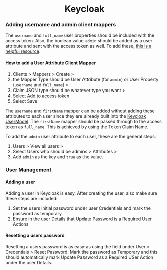 <h1 align="center">Keycloak</h1>

### Adding username and admin client mappers

The `username` and `full_name` user properties should be included with the access token. Also, the boolean value `admin` should be added as a user attribute and sent with the access token as well. To add these, [this is a helpful resource](https://ravthiru.medium.com/keycloak-retrieve-custom-attributes-in-access-token-1a2d5aef0caa).

#### How to add a User Attribute Client Mapper

1. Clients > Mappers > Create >
2. the Mapper Type should be User Attribute (for `admin`) or User Property (`username` and `full_name`) >
3. Claim JSON type should be whatever type you want >
4. Select Add to access token
5. Select Save

The `username` and `firstName` mapper can be added without adding these attributes to each user since they are already built into the [Keycloak UserModel](https://www.keycloak.org/docs-api/4.8/javadocs/org/keycloak/models/UserModel.html). The `firstName` mapper should be passed through to the access token as `full_name`. This is achieved by using the Token Claim Name.

To add the `admin` user attribute to each user, these are the general steps:

1. Users > View all users >
2. Select Users who should be admins > Attributes >
3. Add `admin` as the key and `true` as the value.

### User Management

#### Adding a user

Adding a user in Keycloak is easy. After creating the user, also make sure these steps are included:

1. Set the users initial password under user Credentials and mark the password as temporary
1. Ensure in the user Details that Update Password is a Required User Actions

#### Resetting a users password

Resetting a users password is as easy as using the field under User > Credentials > Reset Password. Mark the password as Temporary and this should automatically mark Update Password as a Required USer Action under the user Details.
